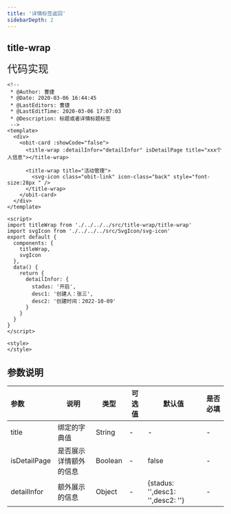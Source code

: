 ```yaml
---
title: '详情标签返回'
sidebarDepth: 2
---
```

## title-wrap

<ClientOnly>
  <title-wrap />
</ClientOnly>

<font size=5>代码实现</font>
```vue
<!--
 * @Author: 曹捷
 * @Date: 2020-03-06 16:44:45
 * @LastEditors: 曹捷
 * @LastEditTime: 2020-03-06 17:07:03
 * @Description: 标题或者详情标题标签
 -->
<template>
  <div>
    <obit-card :showCode="false">
      <title-wrap :detailInfor="detailInfor" isDetailPage title="xxx个人信息"></title-wrap>

      <title-wrap title="活动管理">
        <svg-icon class="obit-link" icon-class="back" style="font-size:28px " />
      </title-wrap>
    </obit-card>
  </div>
</template>

<script>
import titleWrap from './../../../src/title-wrap/title-wrap'
import svgIcon from './../../../src/SvgIcon/svg-icon'
export default {
  components: {
    titleWrap,
    svgIcon
  },
  data() {
    return {
      detailInfor: {
        stadus: '开启',
        desc1: '创建人：张三',
        desc2: '创建时间：2022-10-09'
      }
    }
  }
}
</script>

<style>
</style>
```
## 参数说明

| 参数| 说明 | 类型 | 可选值 | 默认值 | 是否必填 |
| :------ | ------ | ------ | ------ | ------ | ------ |
| title | 绑定的字典值 |  String |- | - | - |
| isDetailPage | 是否展示详情额外的信息 |  Boolean |- | false | - |
| detailInfor | 额外展示的信息 | Object |- | {stadus: '',desc1: '',desc2: ''} | - |

<ClientOnly>
  <obit-gif/>
</ClientOnly>